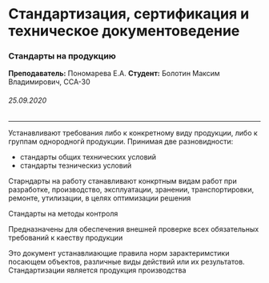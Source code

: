 # Стандартизация, сертификация и техническое документоведение

### Стандарты на продукцию

**Преподаватель:** Пономарева Е.А.
**Студент:** Болотин Максим Владимирович, ССА-30

###### *25.09.2020*

___

Устанавливают требования либо к конкретному виду продукции, либо к группам однородногй продукции. Принимая две разновидности:

* стандарты общих технических условий
* стандарты тезническиз условий

Старндарты на работу станавливают конкртным видам работ при разработке, производство, эксплуатации, зранении, транспортировки, ремонте, утилизации, в целях оптимизации решения



Стандарты на методы контроля

Предназначены для обеспечения внешней проверке всех обязательных требований к каеству продукции

Это документ устанавлиающие правила норм зарактеримстики посающем объектов, различные виды действий или их результатов. Стандартизации является продукция производства
